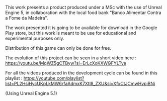 This work presents a product produced under a MSc with the use of Unreal Engine 5, in collaboration with the local food bank "Banco Alimentar Contra a Fome da Madeira". 

The work presented it is going to be available for download in the Google Play store, but this work is meant to be use for educational and experimental purposes only.

Distribution of this game can only be done for free. 

The evolution of this project can be seen in a short video here : https://youtu.be/MqWZ5gCTByw?si=ErLcXoKXWGFYLTve

For all the videos produced in the development cycle can be found in this playlist : https://youtube.com/playlist?list=PL2HsiHycUKpLkMW6rfaAdmxK7XtI8_ZXU&si=XfxCtJCmwHvpiBNi

(Using Unreal Engine 5.1)
